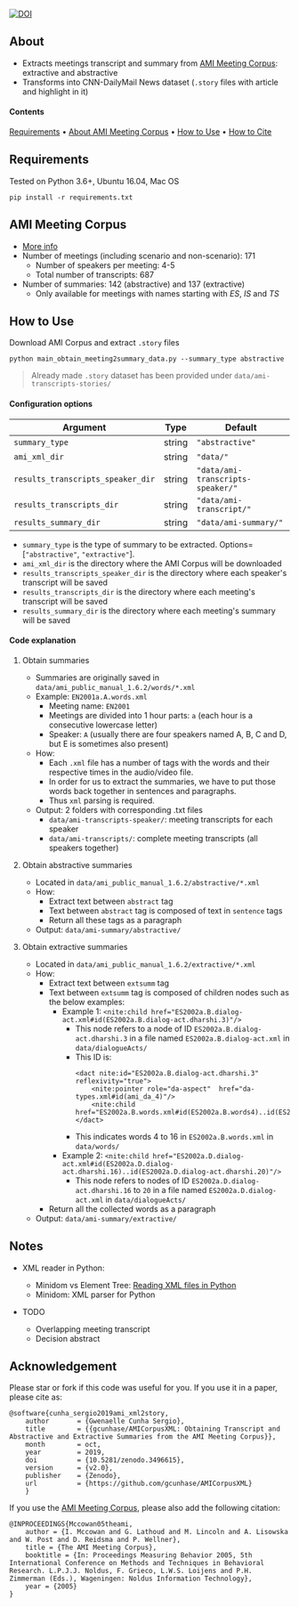 [![DOI](https://zenodo.org/badge/132586686.svg)](https://zenodo.org/badge/latestdoi/132586686)

## About
* Extracts meetings transcript and summary from [AMI Meeting Corpus](http://groups.inf.ed.ac.uk/ami/download/): extractive and abstractive
* Transforms into CNN-DailyMail News dataset (`.story` files with article and highlight in it)

#### Contents
[Requirements](#requirements) • [About AMI Meeting Corpus](#ami-corpus) • [How to Use](#how-to-use) • [How to Cite](#acknowledgement) 
        
## Requirements
Tested on Python 3.6+, Ubuntu 16.04, Mac OS

`pip install -r requirements.txt`

## AMI Meeting Corpus
* [More info](http://groups.inf.ed.ac.uk/ami/download/)
* Number of meetings (including scenario and non-scenario): 171
    * Number of speakers per meeting: 4-5
    * Total number of transcripts: 687
* Number of summaries: 142 (abstractive) and 137 (extractive)
    * Only available for meetings with names starting with *ES*, *IS* and *TS*
    
## How to Use

Download AMI Corpus and extract `.story` files
```
python main_obtain_meeting2summary_data.py --summary_type abstractive
```
> Already made `.story` dataset has been provided under `data/ami-transcripts-stories/`

#### Configuration options

| **Argument**                      | **Type** | **Default**                       |
|-----------------------------------|----------|-----------------------------------|
| `summary_type`                    | string   | `"abstractive"`                   |
| `ami_xml_dir`                     | string   | `"data/"`                         |
| `results_transcripts_speaker_dir` | string   | `"data/ami-transcripts-speaker/"` |
| `results_transcripts_dir`         | string   | `"data/ami-transcript/"`          |
| `results_summary_dir`             | string   | `"data/ami-summary/"`             |
+ `summary_type` is the type of summary to be extracted. Options=[`"abstractive"`, `"extractive"`].
+ `ami_xml_dir` is the directory where the AMI Corpus will be downloaded
+ `results_transcripts_speaker_dir` is the directory where each speaker's transcript will be saved 
+ `results_transcripts_dir` is the directory where each meeting's transcript will be saved
+ `results_summary_dir` is the directory where each meeting's summary will be saved

#### Code explanation
1. Obtain summaries
    * Summaries are originally saved in `data/ami_public_manual_1.6.2/words/*.xml`
    * Example: `EN2001a.A.words.xml`
        * Meeting name: `EN2001`
        * Meetings are divided into 1 hour parts: `a` (each hour is a consecutive lowercase letter)
        * Speaker: `A` (usually there are four speakers named A, B, C and D, but E is sometimes also present)
    * How:
        * Each `.xml` file has a number of tags with the words and their respective times in the audio/video file.
        * In order for us to extract the summaries, we have to put those words back together in sentences and paragraphs.
        * Thus `xml` parsing is required.
    * Output: 2 folders with corresponding .txt files
        * `data/ami-transcripts-speaker/`: meeting transcripts for each speaker
        * `data/ami-transcripts/`: complete meeting transcripts (all speakers together)
              
2. Obtain abstractive summaries
    * Located in `data/ami_public_manual_1.6.2/abstractive/*.xml` 
    * How:
        * Extract text between `abstract` tag
        * Text between `abstract` tag is composed of text in `sentence` tags
        * Return all these tags as a paragraph
    * Output: `data/ami-summary/abstractive/`
    
3. Obtain extractive summaries
    * Located in `data/ami_public_manual_1.6.2/extractive/*.xml`
    * How:
        * Extract text between `extsumm` tag
        * Text between `extsumm` tag is composed of children nodes such as the below examples:
            * Example 1: `<nite:child href="ES2002a.B.dialog-act.xml#id(ES2002a.B.dialog-act.dharshi.3)"/>`
                * This node refers to a node of ID `ES2002a.B.dialog-act.dharshi.3` in a file named `ES2002a.B.dialog-act.xml` in `data/dialogueActs/`
                * This ID is: 
                    ```
                    <dact nite:id="ES2002a.B.dialog-act.dharshi.3" reflexivity="true">
                        <nite:pointer role="da-aspect"  href="da-types.xml#id(ami_da_4)"/>
                        <nite:child href="ES2002a.B.words.xml#id(ES2002a.B.words4)..id(ES2002a.B.words16)"/>
                    </dact>
                    ```
                * This indicates words 4 to 16 in `ES2002a.B.words.xml` in `data/words/`
            * Example 2: `<nite:child href="ES2002a.D.dialog-act.xml#id(ES2002a.D.dialog-act.dharshi.16)..id(ES2002a.D.dialog-act.dharshi.20)"/>`
                * This node refers to nodes of ID `ES2002a.D.dialog-act.dharshi.16` to `20` in a file named `ES2002a.D.dialog-act.xml` in `data/dialogueActs/`
        * Return all the collected words as a paragraph
    * Output: `data/ami-summary/extractive/`
    
## Notes
* XML reader in Python:
    * Minidom vs Element Tree: [Reading XML files in Python](http://stackabuse.com/reading-and-writing-xml-files-in-python/)
    * Minidom: XML parser for Python

* TODO
    * Overlapping meeting transcript
    * Decision abstract

## Acknowledgement
Please star or fork if this code was useful for you. If you use it in a paper, please cite as:
```
@software{cunha_sergio2019ami_xml2story,
    author       = {Gwenaelle Cunha Sergio},
    title        = {{gcunhase/AMICorpusXML: Obtaining Transcript and Abstractive and Extractive Summaries from the AMI Meeting Corpus}},
    month        = oct,
    year         = 2019,
    doi          = {10.5281/zenodo.3496615},
    version      = {v2.0},
    publisher    = {Zenodo},
    url          = {https://github.com/gcunhase/AMICorpusXML}
    }
```  

If you use the [AMI Meeting Corpus](http://citeseerx.ist.psu.edu/viewdoc/summary?doi=10.1.1.95.6326), please also add the following citation:
```
@INPROCEEDINGS{Mccowan05theami,
    author = {I. Mccowan and G. Lathoud and M. Lincoln and A. Lisowska and W. Post and D. Reidsma and P. Wellner},
    title = {The AMI Meeting Corpus},
    booktitle = {In: Proceedings Measuring Behavior 2005, 5th International Conference on Methods and Techniques in Behavioral Research. L.P.J.J. Noldus, F. Grieco, L.W.S. Loijens and P.H. Zimmerman (Eds.), Wageningen: Noldus Information Technology},
    year = {2005}
}
```
